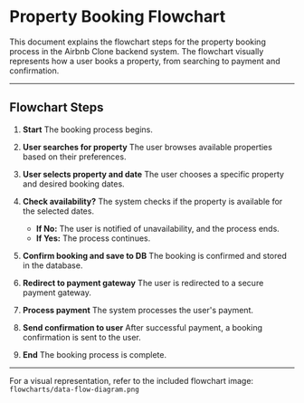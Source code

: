 # Property Booking Flowchart

This document explains the flowchart steps for the property booking process in the Airbnb Clone backend system. The flowchart visually represents how a user books a property, from searching to payment and confirmation.

---

## Flowchart Steps

1. **Start**
   The booking process begins.

2. **User searches for property**
   The user browses available properties based on their preferences.

3. **User selects property and date**
   The user chooses a specific property and desired booking dates.

4. **Check availability?**
   The system checks if the property is available for the selected dates.

   - **If No:** The user is notified of unavailability, and the process ends.
   - **If Yes:** The process continues.

5. **Confirm booking and save to DB**
   The booking is confirmed and stored in the database.

6. **Redirect to payment gateway**
   The user is redirected to a secure payment gateway.

7. **Process payment**
   The system processes the user's payment.

8. **Send confirmation to user**
   After successful payment, a booking confirmation is sent to the user.

9. **End**
   The booking process is complete.

---

For a visual representation, refer to the included flowchart image:
`flowcharts/data-flow-diagram.png`
